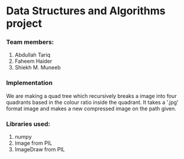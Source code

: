 # Data Structures and Algorithms project

### Team members:
1. Abdullah Tariq
2. Faheem Haider
3. Shiekh M. Muneeb

### Implementation
We are making a quad tree which recursively breaks a image into four quadrants based in the colour ratio inside the quadrant. It takes a '.jpg' format image and makes a new compressed image on the path given.

### Libraries used:
1. numpy
2. Image from PIL
3. ImageDraw from PIL
